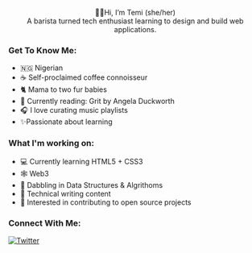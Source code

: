 <p align="center">
👋🏿Hi, I’m Temi (she/her)
<br>
A barista turned tech enthusiast learning to design and build web applications. 
</p>

### Get To Know Me:
- 🇳🇬 Nigerian
- ☕ Self-proclaimed coffee connoisseur
- 🐈 Mama to two fur babies
- 📖 Currently reading: Grit by Angela Duckworth
- 🎧 I love curating music playlists
- ✨Passionate about learning
### What I'm working on:
- 💻 Currently learning HTML5 + CSS3
- 🕸️ Web3
- 👾 Dabbling in Data Structures & Algrithoms
- 📝 Technical writing content
- 👀 Interested in contributing to open source projects
### Connect With Me:
<a href="https://twitter.com/temispeaking/"> ![Twitter](https://img.shields.io/badge/@temispeaking-%231DA1F2.svg?style=for-the-badge&logo=Twitter&logoColor=white)</a>  



<!---
olapinsint/olapinsint is a ✨ special ✨ repository because its `README.md` (this file) appears on your GitHub profile.
You can click the Preview link to take a look at your changes.
--->
